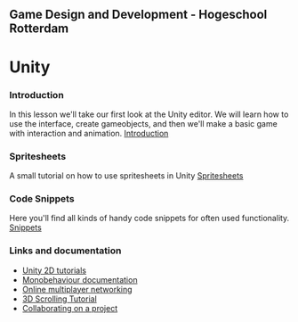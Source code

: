 ## Game Design and Development - Hogeschool Rotterdam

# Unity

### Introduction
In this lesson we'll take our first look at the Unity editor. We will learn how to use the interface, create gameobjects, and then we'll make a basic game with interaction and animation.
[Introduction](introduction.md)

### Spritesheets
A small tutorial on how to use spritesheets in Unity
[Spritesheets](spritesheets.md)

### Code Snippets
Here you'll find all kinds of handy code snippets for often used functionality.
[Snippets](snippets.md)

### Links and documentation
- [Unity 2D tutorials](https://unity3d.com/learn/tutorials/topics/2d-game-creation/)
- [Monobehaviour documentation](https://docs.unity3d.com/ScriptReference/MonoBehaviour.html)
- [Online multiplayer networking](https://unity3d.com/learn/tutorials/topics/multiplayer-networking)
- [3D Scrolling Tutorial](https://www.youtube.com/watch?v=HrDxnMI7pCc)
- [Collaborating on a project](https://unity3d.com/unity/features/collaborate)
